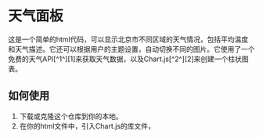 # 天气面板

这是一个简单的html代码，可以显示北京市不同区域的天气情况，包括平均温度和天气描述。它还可以根据用户的主题设置，自动切换不同的图片。它使用了一个免费的天气API[^1^][1]来获取天气数据，以及Chart.js[^2^][2]来创建一个柱状图表。

## 如何使用

1. 下载或克隆这个仓库到你的本地。
2. 在你的html文件中，引入Chart.js的库文件，<script src="https://cdn.jsdelivr.net/npm/chart.js"></script>

